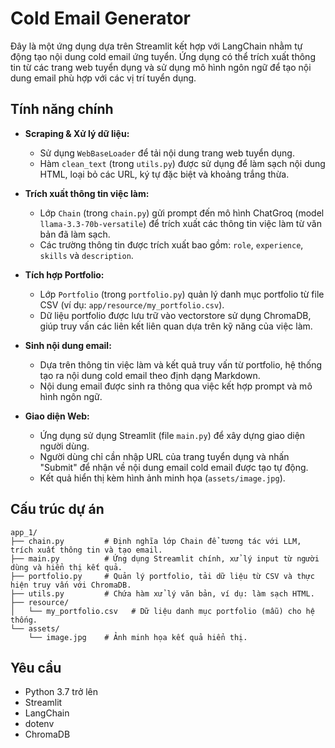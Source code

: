 # Cold Email Generator

Đây là một ứng dụng dựa trên Streamlit kết hợp với LangChain nhằm tự động tạo nội dung cold email ứng tuyển. Ứng dụng có thể trích xuất thông tin từ các trang web tuyển dụng và sử dụng mô hình ngôn ngữ để tạo nội dung email phù hợp với các vị trí tuyển dụng.

## Tính năng chính

- **Scraping & Xử lý dữ liệu:**  
  - Sử dụng `WebBaseLoader` để tải nội dung trang web tuyển dụng.
  - Hàm `clean_text` (trong `utils.py`) được sử dụng để làm sạch nội dung HTML, loại bỏ các URL, ký tự đặc biệt và khoảng trắng thừa.

- **Trích xuất thông tin việc làm:**  
  - Lớp `Chain` (trong `chain.py`) gửi prompt đến mô hình ChatGroq (model `llama-3.3-70b-versatile`) để trích xuất các thông tin việc làm từ văn bản đã làm sạch.
  - Các trường thông tin được trích xuất bao gồm: `role`, `experience`, `skills` và `description`.

- **Tích hợp Portfolio:**  
  - Lớp `Portfolio` (trong `portfolio.py`) quản lý danh mục portfolio từ file CSV (ví dụ: `app/resource/my_portfolio.csv`).
  - Dữ liệu portfolio được lưu trữ vào vectorstore sử dụng ChromaDB, giúp truy vấn các liên kết liên quan dựa trên kỹ năng của việc làm.

- **Sinh nội dung email:**  
  - Dựa trên thông tin việc làm và kết quả truy vấn từ portfolio, hệ thống tạo ra nội dung cold email theo định dạng Markdown.
  - Nội dung email được sinh ra thông qua việc kết hợp prompt và mô hình ngôn ngữ.

- **Giao diện Web:**  
  - Ứng dụng sử dụng Streamlit (file `main.py`) để xây dựng giao diện người dùng.
  - Người dùng chỉ cần nhập URL của trang tuyển dụng và nhấn "Submit" để nhận về nội dung email cold email được tạo tự động.
  - Kết quả hiển thị kèm hình ảnh minh họa (`assets/image.jpg`).

## Cấu trúc dự án

```
app_1/
├── chain.py         # Định nghĩa lớp Chain để tương tác với LLM, trích xuất thông tin và tạo email.
├── main.py          # Ứng dụng Streamlit chính, xử lý input từ người dùng và hiển thị kết quả.
├── portfolio.py     # Quản lý portfolio, tải dữ liệu từ CSV và thực hiện truy vấn với ChromaDB.
├── utils.py         # Chứa hàm xử lý văn bản, ví dụ: làm sạch HTML.
├── resource/
│   └── my_portfolio.csv   # Dữ liệu danh mục portfolio (mẫu) cho hệ thống.
└── assets/
    └── image.jpg    # Ảnh minh họa kết quả hiển thị.
```

## Yêu cầu
- Python 3.7 trở lên
- Streamlit
- LangChain
- dotenv
- ChromaDB


